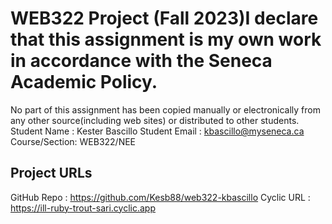 # WEB322 Project (Fall 2023)I declare that this assignment is my own work in accordance with the Seneca Academic Policy.
No part of this assignment has been copied manually or electronically from any other source(including web sites) or distributed to other students.
Student Name : Kester Bascillo
Student Email : kbascillo@myseneca.ca
Course/Section: WEB322/NEE
## Project URLs
GitHub Repo : https://github.com/Kesb88/web322-kbascillo
Cyclic URL : https://ill-ruby-trout-sari.cyclic.app

